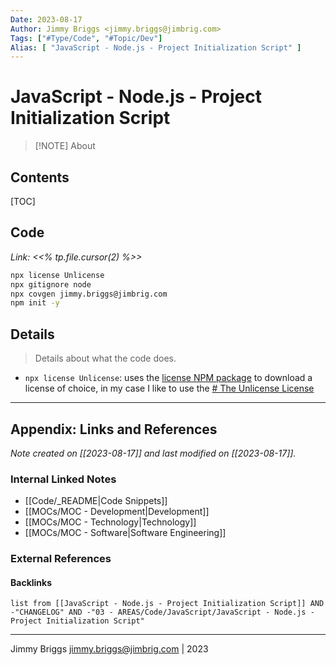 ```yaml
---
Date: 2023-08-17
Author: Jimmy Briggs <jimmy.briggs@jimbrig.com>
Tags: ["#Type/Code", "#Topic/Dev"]
Alias: [ "JavaScript - Node.js - Project Initialization Script" ]
---
```


# JavaScript - Node.js - Project Initialization Script

> [!NOTE] About
> 

## Contents

[TOC]

## Code

*Link: <<% tp.file.cursor(2) %>>*

```bash
npx license Unlicense
npx gitignore node
npx covgen jimmy.briggs@jimbrig.com
npm init -y
```

## Details

> Details about what the code does.

- `npx license Unlicense`: uses the [license NPM package](https://www.npmjs.com/package/license) to download a license of choice, in my case I like to use the [# The Unlicense License](https://choosealicense.com/licenses/unlicense/)


***

## Appendix: Links and References

*Note created on [[2023-08-17]] and last modified on [[2023-08-17]].*

### Internal Linked Notes

- [[Code/_README|Code Snippets]]
- [[MOCs/MOC - Development|Development]]
- [[MOCs/MOC - Technology|Technology]]
- [[MOCs/MOC - Software|Software Engineering]]

### External References



#### Backlinks

```dataview
list from [[JavaScript - Node.js - Project Initialization Script]] AND -"CHANGELOG" AND -"03 - AREAS/Code/JavaScript/JavaScript - Node.js - Project Initialization Script"
```


***

Jimmy Briggs <jimmy.briggs@jimbrig.com> | 2023

